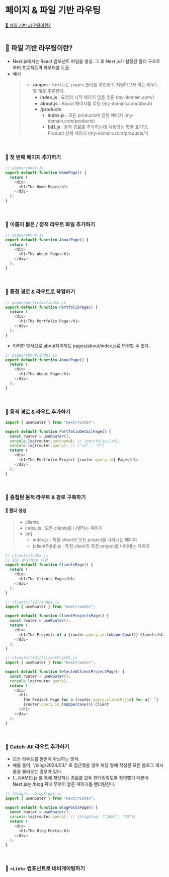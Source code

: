 # 페이지 & 파일 기반 라우팅

[📌 파일 기반 라우팅이란?](#-파일-기반-라우팅이란)<br>
<br>

## 📌 파일 기반 라우팅이란?

- Next.js에서는 React 컴포넌트 파일을 생성. 그 후 Next.js가 설정된 폴더 구조로부터 프로젝트의 라우터를 도출.
- 예시
  > - **/pages** : Next.js는 pages 폴더를 확인하고 지원하고자 하는 라우트 몇 개를 추론한다.
  >   - **index.js** : 요청의 시작 페이지 임을 추론 (my-domain.com/)
  >   - **about.js** : About 페이지를 로딩 (my-domain.com/about)
  >   - **/products**
  >     - **index.js** : 모든 products에 관한 페이지 (my-domain.com/products)
  >     - **[id].js** : 동적 경로를 추가하는데 사용되는 특별 표기법. Product 상세 페이지 (my-domain.com/products/1)

<br>

### 📖 첫 번째 페이지 추가하기

```js
// pages/index.js
export default function HomePage() {
  return (
    <div>
      <h1>The Home Page</h1>
    </div>
  );
}
```

<br>

### 📖 이름이 붙은 / 정적 라우트 파일 추가하기

```js
// pages/about.js
export default function AboutPage() {
  return (
    <div>
      <h1>The About Page</h1>
    </div>
  );
}
```

<br>

### 📖 중첩 경로 & 라우트로 작업하기

```js
// pages/portfolio/index.js
export default function PortfolioPage() {
  return (
    <div>
      <h1>The Portfolio Page</h1>
    </div>
  );
}
```

- 이러한 방식으로 about페이지도 pages/about/index.js로 변경할 수 있다.

```js
// pages/about/index.js
export default function AboutPage() {
  return (
    <div>
      <h1>The About Page</h1>
    </div>
  );
}
```

<br>

### 📖 동적 경로 & 라우트 추가하기

```js
import { useRouter } from "next/router";

export default function PortfolioDetailPage() {
  const router = useRouter();
  console.log(router.pathname); // /portfolio/[id];
  console.log(router.query); // {"id" : "2"}
  return (
    <div>
      <h1>The Portfolio Project {router.query.id} Page</h1>
    </div>
  );
}
```

<br>

### 📖 중첩된 동적 라우트 & 경로 구축하기

#### 💎 폴더 생성

> - clients
> - index.js : 모든 clients를 나열하는 페이지
> - [id]
>   - index.js : 특정 client의 모든 project를 나타내는 페이지
>   - [clientPrjId].js : 특정 client의 특정 project를 나타내는 페이지

```js
// clients/index.js
// 모든 클라이언트 나열
export default function ClientsPage() {
  return (
    <div>
      <h1>The Clients Page</h1>
    </div>
  );
}

// clients/[id]/index.js
import { useRouter } from "next/router";

export default function ClientProjectsPage() {
  const router = useRouter();
  return (
    <div>
      <h1>The Projects of a {router.query.id.toUpperCase()} Client</h1>
    </div>
  );
}

// clients/[id]/[clientPrjId].js
import { useRouter } from "next/router";

export default function SelectedClientProjectPage() {
  const router = useRouter();
  console.log(router.query);
  return (
    <div>
      <h1>
        The Project Page for a {router.query.clientPrjId} for a{" "}
        {router.query.id.toUpperCase()} Client
      </h1>
    </div>
  );
}
```

<br>

### 📖 Catch-All 라우트 추가하기

- 모든 라우트를 한번에 확보하는 방식.
- 예를 들어, '/blog/2024/03/' 로 접근했을 경우 해당 월에 작성된 모든 블로그 게시물을 불러오는 경우가 있다.
- [...NAME].js 를 통해 해당하는 경로를 모두 렌더링하도록 정의했기 때문에 Next.js는 /blog 뒤에 무엇이 붙든 페이지를 렌더링한다.

```js
// /blog/[...blogSlug].js
import { useRouter } from "next/router";

export default function BlogPostsPage() {
  const router = useRouter();
  console.log(router.query); // {blogSlug: ["2024", "03"]}
  return (
    <div>
      <h1>The Blog Posts</h1>
    </div>
  );
}
```

<br>

### 📖 `<Link>` 컴포넌트로 네비게이팅하기
